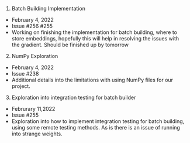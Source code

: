 1. Batch Building Implementation
- February 4, 2022
- Issue #256 #255
- Working on finishing the implementation for batch building, where to store embeddings, hopefully this will help in resolving the issues with the gradient. Should be finished up by tomorrow

2. NumPy Exploration
- February 4, 2022
- Issue #238
- Additional details into the limitations with using NumPy files for our project.

3. Exploration into integration testing for batch builder
- Februrary 11,2022
- Issue #255
- Exploration into how to implement integration testing for batch building, using some remote testing methods. As is there is an issue of running into strange weights.